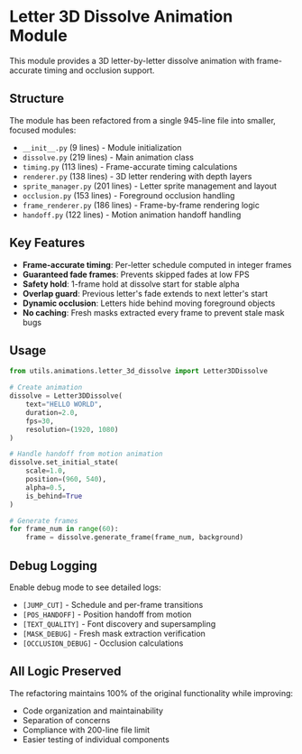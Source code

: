 # Letter 3D Dissolve Animation Module

This module provides a 3D letter-by-letter dissolve animation with frame-accurate timing and occlusion support.

## Structure

The module has been refactored from a single 945-line file into smaller, focused modules:

- `__init__.py` (9 lines) - Module initialization
- `dissolve.py` (219 lines) - Main animation class
- `timing.py` (113 lines) - Frame-accurate timing calculations
- `renderer.py` (138 lines) - 3D letter rendering with depth layers
- `sprite_manager.py` (201 lines) - Letter sprite management and layout
- `occlusion.py` (153 lines) - Foreground occlusion handling
- `frame_renderer.py` (186 lines) - Frame-by-frame rendering logic
- `handoff.py` (122 lines) - Motion animation handoff handling

## Key Features

- **Frame-accurate timing**: Per-letter schedule computed in integer frames
- **Guaranteed fade frames**: Prevents skipped fades at low FPS
- **Safety hold**: 1-frame hold at dissolve start for stable alpha
- **Overlap guard**: Previous letter's fade extends to next letter's start
- **Dynamic occlusion**: Letters hide behind moving foreground objects
- **No caching**: Fresh masks extracted every frame to prevent stale mask bugs

## Usage

```python
from utils.animations.letter_3d_dissolve import Letter3DDissolve

# Create animation
dissolve = Letter3DDissolve(
    text="HELLO WORLD",
    duration=2.0,
    fps=30,
    resolution=(1920, 1080)
)

# Handle handoff from motion animation
dissolve.set_initial_state(
    scale=1.0,
    position=(960, 540),
    alpha=0.5,
    is_behind=True
)

# Generate frames
for frame_num in range(60):
    frame = dissolve.generate_frame(frame_num, background)
```

## Debug Logging

Enable debug mode to see detailed logs:
- `[JUMP_CUT]` - Schedule and per-frame transitions
- `[POS_HANDOFF]` - Position handoff from motion
- `[TEXT_QUALITY]` - Font discovery and supersampling
- `[MASK_DEBUG]` - Fresh mask extraction verification
- `[OCCLUSION_DEBUG]` - Occlusion calculations

## All Logic Preserved

The refactoring maintains 100% of the original functionality while improving:
- Code organization and maintainability
- Separation of concerns
- Compliance with 200-line file limit
- Easier testing of individual components